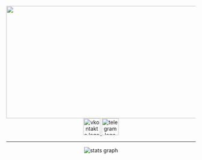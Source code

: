 <br clear="both">

<div align="center">
  <img height="300" width="600" src="https://media.giphy.com/media/Ejw31fJJkDfQ4/giphy.gif?cid=ecf05e474t8gih1n3wtrhfug2nfkn9zvr6ld4md4jqkic09f&ep=v1_gifs_search&rid=giphy.gif&ct=g"  />
</div>


<div align="center">    
   <a href="https://vk.com/kolesovpetya" target="_blank">
    <img src="https://upload.wikimedia.org/wikipedia/commons/thumb/f/f3/VK_Compact_Logo_%282021-present%29.svg/2048px-VK_Compact_Logo_%282021-present%29.svg.png" height="45" alt="vkontakte logo"  />
  </a>
  <a href="https://t.me/iso4you" target="_blank">
    <img src="https://upload.wikimedia.org/wikipedia/commons/thumb/8/82/Telegram_logo.svg/1200px-Telegram_logo.svg.png" height="45" alt="telegram logo"  />
  </a>
</div>

---

<div align="center">
  <img src="http://github-readme-streak-stats.herokuapp.com?user=Squizly&theme=merko" alt="stats graph"  />
</div>
